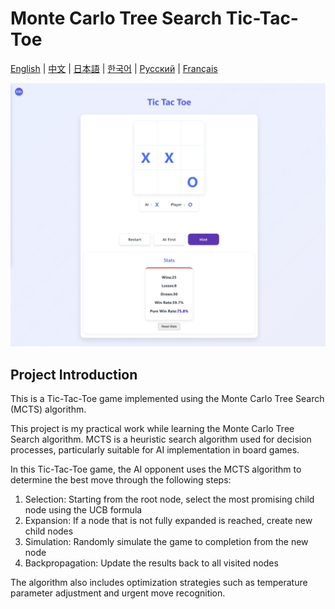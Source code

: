 # Monte Carlo Tree Search Tic-Tac-Toe

[English](#english) | [中文](README.zh-CN.md) | [日本語](README.ja.md) | [한국어](README.ko.md) | [Русский](README.ru.md) | [Français](README.fr.md)

<picture>
  <source srcset="preview.en.jpeg" />
  <img src="preview.jpeg" alt="Game preview" />
</picture>

## Project Introduction

This is a Tic-Tac-Toe game implemented using the Monte Carlo Tree Search (MCTS) algorithm.

This project is my practical work while learning the Monte Carlo Tree Search algorithm. MCTS is a heuristic search algorithm used for decision processes, particularly suitable for AI implementation in board games.

In this Tic-Tac-Toe game, the AI opponent uses the MCTS algorithm to determine the best move through the following steps:
1. Selection: Starting from the root node, select the most promising child node using the UCB formula
2. Expansion: If a node that is not fully expanded is reached, create new child nodes
3. Simulation: Randomly simulate the game to completion from the new node
4. Backpropagation: Update the results back to all visited nodes

The algorithm also includes optimization strategies such as temperature parameter adjustment and urgent move recognition.
